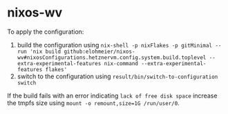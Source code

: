 # nixos-wv

To apply the configuration:

1. build the configuration using `nix-shell -p nixFlakes -p gitMinimal --run 'nix build github:elohmeier/nixos-wv#nixosConfigurations.hetznervm.config.system.build.toplevel --extra-experimental-features nix-command --extra-experimental-features flakes'`
2. switch to the configuration using `result/bin/switch-to-configuration switch`

If the build fails with an error indicating `lack of free disk space` increase the tmpfs size using `mount -o remount,size=1G /run/user/0`.
